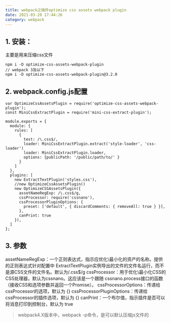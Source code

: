 ```yaml
---
title: webpack之插件optimize css assets webpack plugin
date: 2021-03-20 17:44:26
category: webpack
---
```

## 1. 安装：
主要是用来压缩css文件
```
npm i -D optimize-css-assets-webpack-plugin
// webpack 3及以下
npm i -D optimize-css-assets-webpack-plugin@3.2.0 
```
## 2. webpack.config.js配置
```
var OptimizeCssAssetsPlugin = require('optimize-css-assets-webpack-plugin');
const MiniCssExtractPlugin = require('mini-css-extract-plugin');

module.exports = {
  module: {
    rules: [
      {
        test: /\.css$/,
        loader: MiniCssExtractPlugin.extract('style-loader', 'css-loader')
        loader: MiniCssExtractPlugin.loader,
        options: {publicPath: '/public/path/to/' }
      }
    ]
  },
  plugins: [
    new ExtractTextPlugin('styles.css'),
    //new OptimizeCssAssetsPlugin()
    new OptimizeCSSAssetsPlugin({
      assetNameRegExp: /\.css$/g,
      cssProcessor: require('cssnano'),
      cssProcessorPluginOptions: {
        preset: ['default', { discardComments: { removeAll: true } }],
      },
      canPrint: true
    }),
  ]
};
```
## 3. 参数
assetNameRegExp：一个正则表达式，指示应优化\最小化的资产的名称。提供的正则表达式针对配置中
ExtractTextPlugin实例导出的文件的文件名运行，而不是源CSS文件的文件名。默认为/.css$/g
cssProcessor：用于优化\最小化CSS的CSS处理器，默认为cssnano。这应该是一个跟随
cssnano.process接口的函数（接收CSS和选项参数并返回一个Promise）。
cssProcessorOptions：传递给cssProcessor的选项，默认为 {}
cssProcessorPluginOptions：传递给cssProcessor的插件选项，默认为 {}
canPrint：一个布尔值，指示插件是否可以将消息打印到控制台，默认为 true
>webpack4.X版本中，webpack -p命令，是可以默认压缩js文件的
  